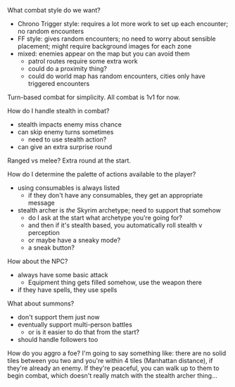 What combat style do we want?

- Chrono Trigger style: requires a lot more work to set up each encounter; no random encounters
- FF style: gives random encounters; no need to worry about sensible placement; might require background images for each zone
- mixed: enemies appear on the map but you can avoid them
  * patrol routes require some extra work
  * could do a proximity thing?
  * could do world map has random encounters, cities only have triggered encounters

Turn-based combat for simplicity. All combat is 1v1 for now.

How do I handle stealth in combat?
- stealth impacts enemy miss chance
- can skip enemy turns sometimes
  * need to use stealth action?
- can give an extra surprise round

Ranged vs melee? Extra round at the start.

How do I determine the palette of actions available to the player?
- using consumables is always listed
  * if they don't have any consumables, they get an appropriate message
- stealth archer is _the_ Skyrim archetype; need to support that somehow
  * do I ask at the start what archetype you're going for?
  * and then if it's stealth based, you automatically roll stealth v perception
  * or maybe have a sneaky mode?
  * a sneak button?

How about the NPC?
- always have some basic attack
  * Equipment thing gets filled somehow, use the weapon there
- if they have spells, they use spells

What about summons?
- don't support them just now
- eventually support multi-person battles
  * or is it easier to do that from the start?
- should handle followers too

How do you aggro a foe? I'm going to say something like: there are no solid tiles between you two and you're within 4 tiles (Manhattan distance), if they're already an enemy. If they're peaceful, you can walk up to them to begin combat, which doesn't really match with the stealth archer thing...
